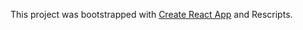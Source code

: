 This project was bootstrapped with [Create React App](https://github.com/facebook/create-react-app) and Rescripts.


 <!-- Add codesanbox link once deployed -->
<!-- You can:

- [Open this example in a new CodeSandbox](https://codesandbox.io/s/github/gargroh/react-table-plugins/tree/master/examples/export-data)
- `yarn` and `yarn start` to run and edit the example -->
